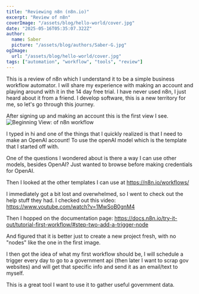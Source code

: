 ```yaml
---
title: "Reviewing n8n (n8n.io)"
excerpt: "Review of n8n"
coverImage: "/assets/blog/hello-world/cover.jpg"
date: "2025-05-16T05:35:07.322Z"
author:
  name: Saber
  picture: "/assets/blog/authors/Saber-G.jpg"
ogImage:
  url: "/assets/blog/hello-world/cover.jpg"
tags: ["automation", "workflow", "tools", "review"]
---
```



This is a review of n8n which I understand it to be a simple business workflow automator. I will share my experience with making an account and playing around with it in the 14 day free trial. I have never used n8n, I just heard about it from a friend. I develop software, this is a new territory for me, so let's go through this journey. 


After signing up and making an account this is the first view I see. 
![Beginning View: of n8n workflow](/assets/blog/n8n/n8nStart1.png)


I typed in hi and one of the things that I quickly realized is that I need to make an OpenAI account! To use the openAI model which is the template that I started off with. 

One of the questions I wondered about is there a way I can use other models, besides OpenAI? Just wanted to browse before making credentials for OpenAI. 

Then I looked at the other templates I can use at https://n8n.io/workflows/ 

I immediately got a bit lost and overwhelmed, so I went to check out the help stuff they had. I checked out this video: https://www.youtube.com/watch?v=1MwSoB0gnM4

Then I hopped on the documentation page: 
https://docs.n8n.io/try-it-out/tutorial-first-workflow/#step-two-add-a-trigger-node

And figured that it is better just to create a new project fresh, with no "nodes" like the one in the first image. 

I then got the idea of what my first workflow should be, I will schedule a trigger every day to go to a government api (then later I want to scrap gov websites) and will get that specific info and send it as an email/text to myself. 

This is a great tool I want to use it to gather useful government data. 

